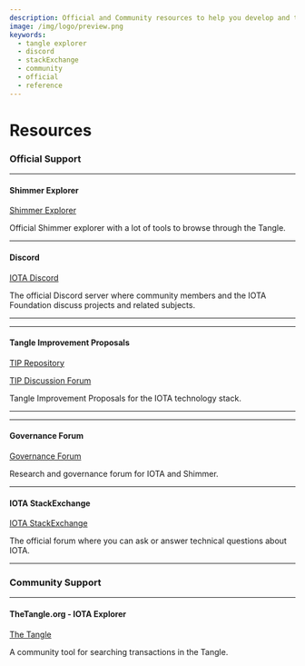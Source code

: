 ```yaml
---
description: Official and Community resources to help you develop and troubleshoot your application.
image: /img/logo/preview.png
keywords:
  - tangle explorer
  - discord
  - stackExchange
  - community
  - official
  - reference
---
```


# Resources

### **Official Support**

---

#### **Shimmer Explorer**

[Shimmer Explorer](https://explorer.shimmer.network)

Official Shimmer explorer with a lot of tools to browse through the Tangle.

---

#### **Discord**

[IOTA Discord](https://discord.iota.org)

The official Discord server where community members and the IOTA Foundation discuss projects and related subjects.

---

---

#### **Tangle Improvement Proposals**

[TIP Repository](https://github.com/iotaledger/tips)

[TIP Discussion Forum](https://github.com/iotaledger/tips/discussions)

Tangle Improvement Proposals for the IOTA technology stack.

---

---

#### **Governance Forum**

[Governance Forum](https://govern.iota.org/)

Research and governance forum for IOTA and Shimmer.

---

#### **IOTA StackExchange**

[IOTA StackExchange](https://iota.stackexchange.com)

The official forum where you can ask or answer technical questions about IOTA.

---

### **Community Support**

---

#### TheTangle.org - IOTA Explorer

[The Tangle](https://thetangle.org)

A community tool for searching transactions in the Tangle.
